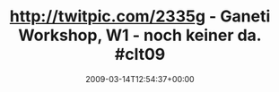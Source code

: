 ---
retweeted: false
source: <a href="http://twitter.com" rel="nofollow">Twitter Web Client</a>
entities:
  hashtags:
  - text: clt09
    indices:
    - '65'
    - '71'
  symbols: []
  user_mentions: []
  urls: []
display_text_range:
- '0'
- '71'
favorite_count: '0'
id_str: '1326800982'
truncated: false
retweet_count: '0'
id: '1326800982'
created_at: Sat Mar 14 12:54:37 +0000 2009
favorited: false
full_text: 'http://twitpic.com/2335g - Ganeti Workshop, W1 - noch keiner da. #clt09'
lang: de
tags:
- clt09
- pesos/twitter
date: '2009-03-14T12:54:37+00:00'
src: https://twitter.com/bascht/status/1326800982
original_url: https://twitter.com/bascht/status/1326800982
type: twitter_tweet
text: 'http://twitpic.com/2335g - Ganeti Workshop, W1 - noch keiner da. #clt09'
title: 'http://twitpic.com/2335g - Ganeti Workshop, W1 - noch keiner da. #clt09'

---